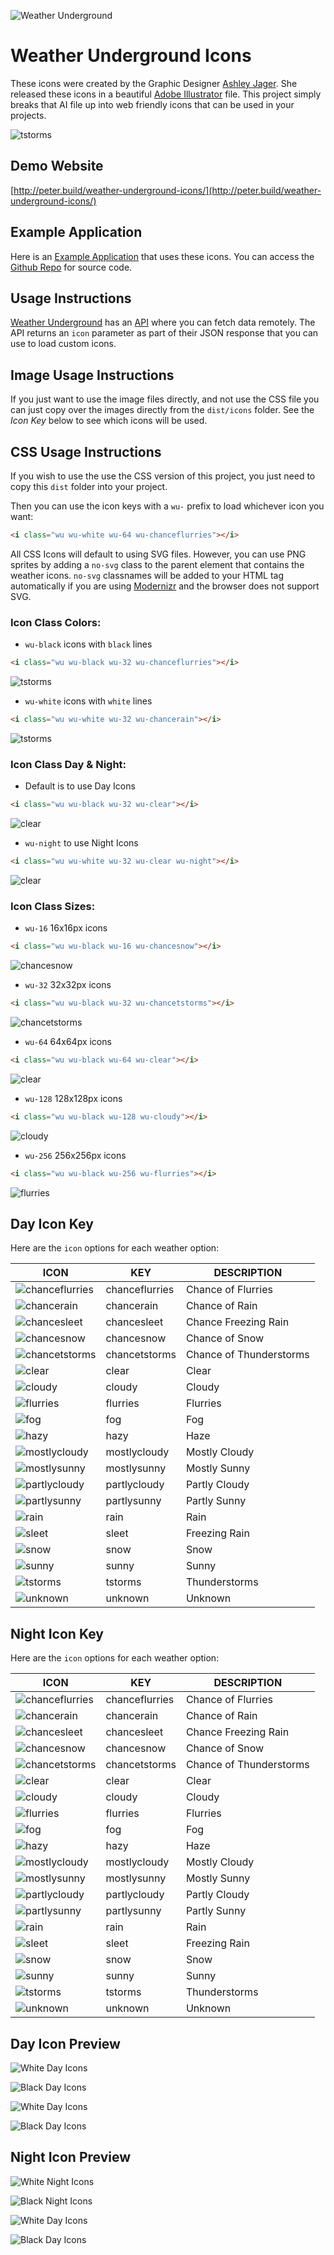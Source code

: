 ![Weather Underground](https://icons.wxug.com/logos/JPG/wundergroundLogo_4c_horz.jpg "Weather Underground")

Weather Underground Icons
======

These icons were created by the Graphic Designer [Ashley Jager](http://www.ajager.com/#/weather-underground/).  She released these icons in a beautiful [Adobe Illustrator](https://dribbble.com/shots/1879422-Weather-Underground-Icons) file. This project simply breaks that AI file up into web friendly icons that can be used in your projects.

![tstorms](dist/icons/black/png/256x256/tstorms.png "tstorms")

Demo Website
---

[http://peter.build/weather-underground-icons/](http://peter.build/weather-underground-icons/)

Example Application
---

Here is an [Example Application](https://peter.build/wu/) that uses these icons.  You can access the [Github Repo](https://github.com/manifestinteractive/weather-underground-app) for source code.

Usage Instructions
---

[Weather Underground](https://www.wunderground.com/) has an [API](https://www.wunderground.com/weather/api/d/docs) where you can fetch data remotely.  The API returns an `icon` parameter as part of their JSON response that you can use to load custom icons.

Image Usage Instructions
---

If you just want to use the image files directly, and not use the CSS file you can just copy over the images directly from the `dist/icons` folder.  See the *Icon Key* below to see which icons will be used.

CSS Usage Instructions
---

If you wish to use the use the CSS version of this project, you just need to copy this `dist` folder into your project.

Then you can use the icon keys with a `wu-` prefix to load whichever icon you want:

```html
<i class="wu wu-white wu-64 wu-chanceflurries"></i>
```

All CSS Icons will default to using SVG files.  However, you can use PNG sprites by adding a `no-svg` class to the parent element that contains the weather icons.  `no-svg` classnames will be added to your HTML tag automatically if you are using [Modernizr](https://modernizr.com/) and the browser does not support SVG.

### Icon Class Colors:

* `wu-black` icons with `black` lines

```html
<i class="wu wu-black wu-32 wu-chanceflurries"></i>
```

![tstorms](dist/icons/black/png/32x32/tstorms.png "tstorms")

* `wu-white` icons with `white` lines

```html
<i class="wu wu-white wu-32 wu-chancerain"></i>
```

![tstorms](dist/icons/white/png/32x32/tstorms.png "tstorms")

### Icon Class Day & Night:

* Default is to use Day Icons

```html
<i class="wu wu-black wu-32 wu-clear"></i>
```

![clear](dist/icons/black/png/32x32/clear.png "clear")

* `wu-night` to use Night Icons

```html
<i class="wu wu-white wu-32 wu-clear wu-night"></i>
```

![clear](dist/icons/white/png/32x32/nt_clear.png "clear")

### Icon Class Sizes:

* `wu-16` 16x16px icons

```html
<i class="wu wu-black wu-16 wu-chancesnow"></i>
```

![chancesnow](dist/icons/black/png/16x16/chancesnow.png "chancesnow")

* `wu-32` 32x32px icons

```html
<i class="wu wu-black wu-32 wu-chancetstorms"></i>
```

![chancetstorms](dist/icons/black/png/32x32/chancetstorms.png "chancetstorms")

* `wu-64` 64x64px icons

```html
<i class="wu wu-black wu-64 wu-clear"></i>
```

![clear](dist/icons/black/png/64x64/clear.png "clear")

* `wu-128` 128x128px icons

```html
<i class="wu wu-black wu-128 wu-cloudy"></i>
```

![cloudy](dist/icons/black/png/128x128/cloudy.png "cloudy")

* `wu-256` 256x256px icons

```html
<i class="wu wu-black wu-256 wu-flurries"></i>
```

![flurries](dist/icons/black/png/256x256/flurries.png "flurries")

Day Icon Key
---

Here are the `icon` options for each weather option:

ICON | KEY | DESCRIPTION
---- | --- | -----------
![chanceflurries](dist/icons/black/png/32x32/chanceflurries.png "chanceflurries") | chanceflurries | Chance of Flurries
![chancerain](dist/icons/black/png/32x32/chancerain.png "chancerain") | chancerain | Chance of Rain
![chancesleet](dist/icons/black/png/32x32/chancesleet.png "chancesleet") | chancesleet | Chance Freezing Rain
![chancesnow](dist/icons/black/png/32x32/chancesnow.png "chancesnow") | chancesnow | Chance of Snow
![chancetstorms](dist/icons/black/png/32x32/chancetstorms.png "chancetstorms") | chancetstorms | Chance of Thunderstorms
![clear](dist/icons/black/png/32x32/clear.png "clear") | clear | Clear
![cloudy](dist/icons/black/png/32x32/cloudy.png "cloudy") | cloudy | Cloudy
![flurries](dist/icons/black/png/32x32/flurries.png "flurries") | flurries | Flurries
![fog](dist/icons/black/png/32x32/fog.png "fog") | fog | Fog
![hazy](dist/icons/black/png/32x32/hazy.png "hazy") | hazy | Haze
![mostlycloudy](dist/icons/black/png/32x32/mostlycloudy.png "mostlycloudy") | mostlycloudy | Mostly Cloudy
![mostlysunny](dist/icons/black/png/32x32/mostlysunny.png "mostlysunny") | mostlysunny | Mostly Sunny
![partlycloudy](dist/icons/black/png/32x32/partlycloudy.png "partlycloudy") | partlycloudy | Partly Cloudy
![partlysunny](dist/icons/black/png/32x32/partlysunny.png "partlysunny") | partlysunny | Partly Sunny
![rain](dist/icons/black/png/32x32/rain.png "rain") | rain | Rain
![sleet](dist/icons/black/png/32x32/sleet.png "sleet") | sleet | Freezing Rain
![snow](dist/icons/black/png/32x32/snow.png "snow") | snow | Snow
![sunny](dist/icons/black/png/32x32/sunny.png "sunny") | sunny | Sunny
![tstorms](dist/icons/black/png/32x32/tstorms.png "tstorms") | tstorms | Thunderstorms
![unknown](dist/icons/black/png/32x32/unknown.png "unknown") | unknown | Unknown


Night Icon Key
---

Here are the `icon` options for each weather option:

ICON | KEY | DESCRIPTION
---- | --- | -----------
![chanceflurries](dist/icons/black/png/32x32/nt_chanceflurries.png "chanceflurries") | chanceflurries | Chance of Flurries
![chancerain](dist/icons/black/png/32x32/nt_chancerain.png "chancerain") | chancerain | Chance of Rain
![chancesleet](dist/icons/black/png/32x32/nt_chancesleet.png "chancesleet") | chancesleet | Chance Freezing Rain
![chancesnow](dist/icons/black/png/32x32/nt_chancesnow.png "chancesnow") | chancesnow | Chance of Snow
![chancetstorms](dist/icons/black/png/32x32/nt_chancetstorms.png "chancetstorms") | chancetstorms | Chance of Thunderstorms
![clear](dist/icons/black/png/32x32/nt_clear.png "clear") | clear | Clear
![cloudy](dist/icons/black/png/32x32/nt_cloudy.png "cloudy") | cloudy | Cloudy
![flurries](dist/icons/black/png/32x32/nt_flurries.png "flurries") | flurries | Flurries
![fog](dist/icons/black/png/32x32/nt_fog.png "fog") | fog | Fog
![hazy](dist/icons/black/png/32x32/nt_hazy.png "hazy") | hazy | Haze
![mostlycloudy](dist/icons/black/png/32x32/nt_mostlycloudy.png "mostlycloudy") | mostlycloudy | Mostly Cloudy
![mostlysunny](dist/icons/black/png/32x32/nt_mostlysunny.png "mostlysunny") | mostlysunny | Mostly Sunny
![partlycloudy](dist/icons/black/png/32x32/nt_partlycloudy.png "partlycloudy") | partlycloudy | Partly Cloudy
![partlysunny](dist/icons/black/png/32x32/nt_partlysunny.png "partlysunny") | partlysunny | Partly Sunny
![rain](dist/icons/black/png/32x32/nt_rain.png "rain") | rain | Rain
![sleet](dist/icons/black/png/32x32/nt_sleet.png "sleet") | sleet | Freezing Rain
![snow](dist/icons/black/png/32x32/nt_snow.png "snow") | snow | Snow
![sunny](dist/icons/black/png/32x32/nt_sunny.png "sunny") | sunny | Sunny
![tstorms](dist/icons/black/png/32x32/nt_tstorms.png "tstorms") | tstorms | Thunderstorms
![unknown](dist/icons/black/png/32x32/nt_unknown.png "unknown") | unknown | Unknown


Day Icon Preview
---

![White Day Icons](dist/icons/white/icon-preview.png "White Icons")

![Black Day Icons](dist/icons/black/icon-preview.png "Black Icons")

![White Day Icons](dist/icons/solid-white/icon-preview.png "White Icons")

![Black Day Icons](dist/icons/solid-black/icon-preview.png "Black Icons")


Night Icon Preview
---

![White Night Icons](dist/icons/white/icon-preview-nt.png "White Icons")

![Black Night Icons](dist/icons/black/icon-preview-nt.png "Black Icons")

![White Day Icons](dist/icons/solid-white/icon-preview-nt.png "White Icons")

![Black Day Icons](dist/icons/solid-black/icon-preview-nt.png "Black Icons")
